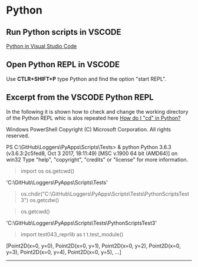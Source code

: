 # Python

## Run Python scripts in VSCODE

[Python in Visual Studio Code](https://code.visualstudio.com/docs/languages/python)  

## Open Python REPL in VSCODE

Use __CTLR+SHIFT+P__ type Python and find the option "start REPL".

## Excerpt from the VSCODE Python REPL

In the following it is shown how to check and change the working directory of the Python REPL whic is alos repeated here [How do I "cd" in Python?](https://stackoverflow.com/questions/431684/how-do-i-cd-in-python)

Windows PowerShell
Copyright (C) Microsoft Corporation. All rights reserved.

PS C:\GitHub\Loggers\PyApps\Scripts\Tests> & python
Python 3.6.3 (v3.6.3:2c5fed8, Oct  3 2017, 18:11:49) [MSC v.1900 64 bit (AMD64)] on win32
Type "help", "copyright", "credits" or "license" for more information.

> import os
> os.getcwd()

'C:\\GitHub\\Loggers\\PyApps\\Scripts\\Tests'

> os.chdir("C:\\GitHub\\Loggers\\PyApps\\Scripts\\Tests\\PythonScriptsTest3")
> os.getcdw()

> os.getcwd()

'C:\\GitHub\\Loggers\\PyApps\\Scripts\\Tests\\PythonScriptsTest3'

> import test043_reprlib as t
> t.test_module()

[Point2D(x=0, y=0), Point2D(x=0, y=1), Point2D(x=0, y=2), Point2D(x=0, y=3), Point2D(x=0, y=4), Point2D(x=0, y=5), ...]


***